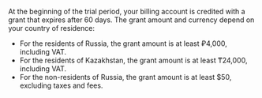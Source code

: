 At the beginning of the trial period, your billing account is credited with a grant that expires after 60 days. The grant amount and currency depend on your country of residence:


- For the residents of Russia, the grant amount is at least ₽4,000, including VAT.
- For the residents of Kazakhstan, the grant amount is at least ₸24,000, including VAT.
- For the non-residents of Russia, the grant amount is at least $50, excluding taxes and fees.


